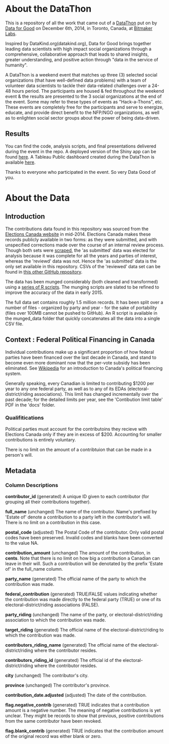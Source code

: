 About the DataThon
==================

This is a repository of all the work that came out of a [DataThon](http://www.meetup.com/DataforGood/events/218482002/) put on by [Data for Good](http://www.meetup.com/DataforGood/) on December 6th, 2014, in Toronto, Canada, at [Bitmaker Labs](http://bitmakerlabs.com/).

Inspired by DataKind.org(datakind.org), Data for Good brings together leading data scientists with high impact social organizations through a comprehensive, collaborative approach that leads to shared insights, greater understanding, and positive action through "data in the service of humanity".

A DataThon is a weekend event that matches up three (3) selected social organizations (that have well-defined data problems) with a team of volunteer data scientists to tackle their data-related challenges over a 24-48 hours period.  The participants are housed & fed throughout the weekend event & the results are presented to the 3 social organizations at the end of the event.  Some may refer to these types of events as "Hack-a-Thons", etc.  These events are completely free for the participants and serve to energize, educate, and provide direct benefit to the NFP/NGO organizations, as well as to enlighten social sector groups about the power of being data-driven.

Results
-------

You can find the code, analysis scripts, and final presentations delivered during the event in the repo. A deployed version of the Shiny app can be found [here](https://ayakubovich.shinyapps.io/federal_contributions_analysis/). A Tableau Public dashboard created during the DataThon is available [here](http://public.tableausoftware.com/profile/daviddou82#!/vizhome/CanadianPoliticalDonors/politicalDonations).

Thanks to everyone who participated in the event. So very Data Good of you.


About the Data
==============

Introduction
------------

The contributions data found in this repository  was sourced from the [Elections Canada website](http://www.elections.ca/WPAPPS/WPF/) in mid-2014. Elections Canada makes these records publicly available in two forms: as they were submitted, and with unspecified corrections made over the course of an internal review process. Though both sets were [scraped](https://github.com/saltire/election-contribs), the 'as submitted' data was elected for analysis because it was complete for all the years and parties of interest, whereas the 'reviewd' data was not. Hence the 'as submitted' data is the only set available in this repository. CSVs of the 'reviewed' data set can be found in [this other GitHub repository](https://github.com/leonL/federal-contributions-raw-data).

The data has been munged considerably (both cleaned and transformed) using a [series of R scripts](https://github.com/leonL/federal-contributions-munging). The munging scripts are slated to be refined to improve the accuracy of the data in early 2015.

The full data set contains roughly 1.5 million records. It has been split over a number of files - organized by party and year - for the sake of portability (files over 100MB cannot be pushed to GitHub). An R script is available in the munged_data folder that quickly concatenates all the data into a single CSV file.

Context : Federal Political Financing in Canada
-----------------------------------------------

Individual contributions make up a significant proportion of how federal parties have been financed over the last decade in Canada, and stand to become even more dominant now that the per-vote subsidy has been eliminated. See [Wikipedia](http://en.wikipedia.org/wiki/Federal_political_financing_in_Canada) for an introduction to Canada's political financing system.

Generally speaking, every Canadian is limited to contributing $1200 per year to any one federal party, as well as to any of its EDAs (electoral-district/riding associations). This limit has changed incrementally over the past decade; for the detailed limits per year, see the 'Contibution limit table' PDF in the 'docs' folder.

### Qualifitications

Political parties must account for the contributoins they recieve with Elections Canada only if they are in excess of $200. Accounting for smaller contributions is entirely voluntary.

There is no limit on the amount of a contribtuion that can be made in a person's will.

Metadata
--------

### Column Descriptions

**contributor_id** (generated)
A unique ID given to each contributor (for grouping all their contributions together).

**full_name** (unchanged)
The name of the contributor. Name's prefixed by 'Estate of' denote a contribution to a party left in the contributor's will. There is no limit on a contribution in this case.

**postal_code** (adjusted)
The Postal Code of the contributor. Only valid postal codes have been preserved. Invalid codes and blanks have been converted to the value NA.

**contribution_amount** (unchanged)
The amount of the contribution, in **cents**. Note that there is no limit on how big a contribution a Canadian can leave in their will. Such a contribution will be denotated by the prefix 'Estate of' in the full_name column.

**party_name** (generated)
The official name of the party to which the contribution was made.

**federal_contribution** (generated)
TRUE/FALSE values indicating whether the contribution was made directly to the federal party (TRUE) or one of its electoral-district/riding associations (FALSE).

**party_riding** (unchanged)
The name of the party, or electoral-district/riding association to which the contribution was made.

**target_riding** (generated)
The official name of the electoral-district/riding to which the contribution was made.

**contributors_riding_name** (generated)
The official name of the electoral-district/riding where the contributor resides.

**contributors_riding_id** (generated)
The official id of the electoral-district/riding where the contributor resides.

**city** (unchanged)
The contributor's city.

**province** (unchanged)
The contributor's province.

**contribution_date.adjusted** (adjusted)
The date of the contribution.

**flag.negative_contrib** (generated)
TRUE indicates that a contribution amount is a negative number. The meaning of negative contributions is yet unclear. They might be records to show that previous, positive contributions from the same contributor have been revoked.

**flag.blank_contrib** (generated)
TRUE indicates that the contribution amount of the original record was either blank or zero.

